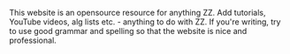 This website is an opensource resource for anything ZZ. Add tutorials, YouTube videos, alg lists etc. - anything to do with ZZ. 
If you're writing, try to use good grammar and spelling so that the website is nice and professional.
